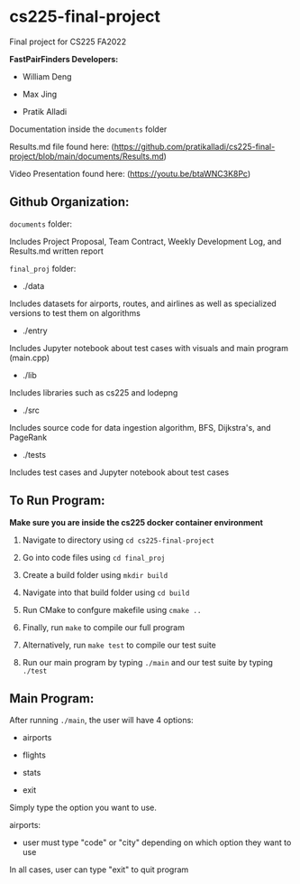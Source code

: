 # cs225-final-project

Final project for CS225 FA2022

**FastPairFinders Developers:**

- William Deng

- Max Jing

- Pratik Alladi

Documentation inside the `documents` folder

Results.md file found here:
(https://github.com/pratikalladi/cs225-final-project/blob/main/documents/Results.md)

Video Presentation found here:
(https://youtu.be/btaWNC3K8Pc)

## Github Organization:

`documents` folder:

Includes Project Proposal, Team Contract, Weekly Development Log, and Results.md written report

`final_proj` folder:

* ./data

Includes datasets for airports, routes, and airlines as well as specialized versions to test them on algorithms

* ./entry

Includes Jupyter notebook about test cases with visuals and main program (main.cpp)

* ./lib

Includes libraries such as cs225 and lodepng

* ./src

Includes source code for data ingestion algorithm, BFS, Dijkstra's, and PageRank

* ./tests

Includes test cases and Jupyter notebook about test cases

## To Run Program:

**Make sure you are inside the cs225 docker container environment**

1. Navigate to directory using `cd cs225-final-project`

2. Go into code files using `cd final_proj`

3. Create a build folder using `mkdir build `

4. Navigate into that build folder using `cd build`

5. Run CMake to confgure makefile using `cmake ..`

6. Finally, run `make` to compile our full program

7. Alternatively, run `make test` to compile our test suite

8. Run our main program by typing `./main` and our test suite by typing `./test`

## Main Program:

After running `./main`, the user will have 4 options:

* airports

* flights

* stats

* exit

Simply type the option you want to use.

airports:

* user must type "code" or "city" depending on which option they want to use

In all cases, user can type "exit" to quit program